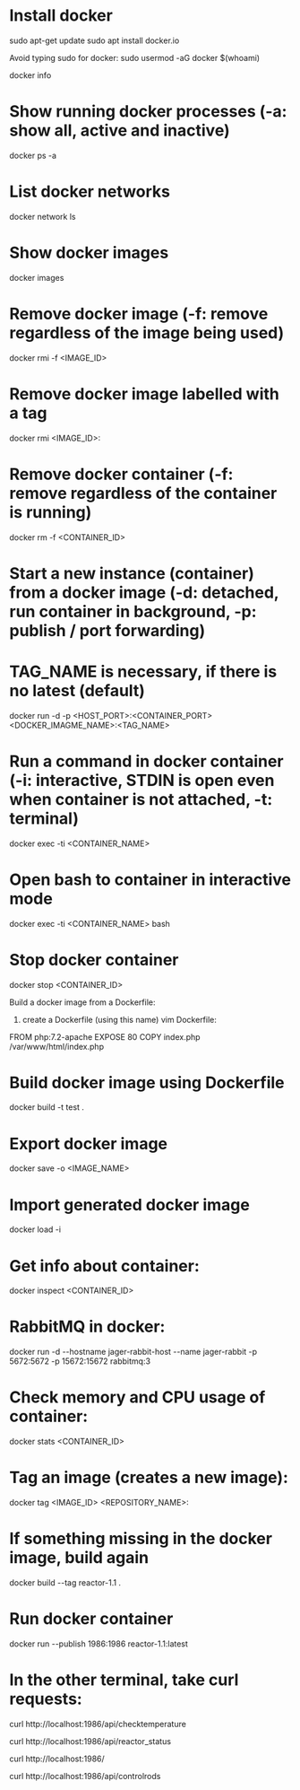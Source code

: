# Install docker
sudo apt-get update
sudo apt install docker.io

Avoid typing sudo for docker:
sudo usermod -aG docker $(whoami)

docker info

# Show running docker processes (-a: show all, active and inactive)
docker ps -a

# List docker networks
docker network ls

# Show docker images
docker images

# Remove docker image (-f: remove regardless of the image being used)
docker rmi -f <IMAGE_ID>

# Remove docker image labelled with a tag
docker rmi <IMAGE_ID>:<TAG>

# Remove docker container (-f: remove regardless of the container is running)
docker rm -f <CONTAINER_ID>

# Start a new instance (container) from a docker image (-d: detached, run container in background, -p: publish / port forwarding)
# TAG_NAME is necessary, if there is no latest (default)
docker run -d -p <HOST_PORT>:<CONTAINER_PORT> <DOCKER_IMAGME_NAME>:<TAG_NAME>

# Run a command in docker container (-i: interactive, STDIN is open even when container is not attached, -t: terminal)
docker exec -ti <CONTAINER_NAME>

# Open bash to container in interactive mode
docker exec -ti <CONTAINER_NAME> bash

# Stop docker container
docker stop <CONTAINER_ID>

Build a docker image from a Dockerfile:
1. create a Dockerfile (using this name)
vim Dockerfile:

FROM php:7.2-apache
EXPOSE 80
COPY index.php /var/www/html/index.php


# Build docker image using Dockerfile
docker build -t test .

# Export docker image
docker save -o <path for generated tar file> <IMAGE_NAME>

# Import generated docker image
docker load -i <path to image tar file>

# Get info about container:
docker inspect <CONTAINER_ID>

# RabbitMQ in docker:
docker run -d --hostname jager-rabbit-host --name jager-rabbit -p 5672:5672 -p 15672:15672 rabbitmq:3

# Check memory and CPU usage of container:
docker stats <CONTAINER_ID>

# Tag an image (creates a new image):
docker tag <IMAGE_ID> <REPOSITORY_NAME>:<TAG>

# If something missing in the docker image, build again
docker build --tag reactor-1.1 .

# Run docker container
docker run --publish 1986:1986 reactor-1.1:latest

# In the other terminal, take curl requests:
curl http://localhost:1986/api/checktemperature

curl http://localhost:1986/api/reactor_status

curl http://localhost:1986/

curl http://localhost:1986/api/controlrods
